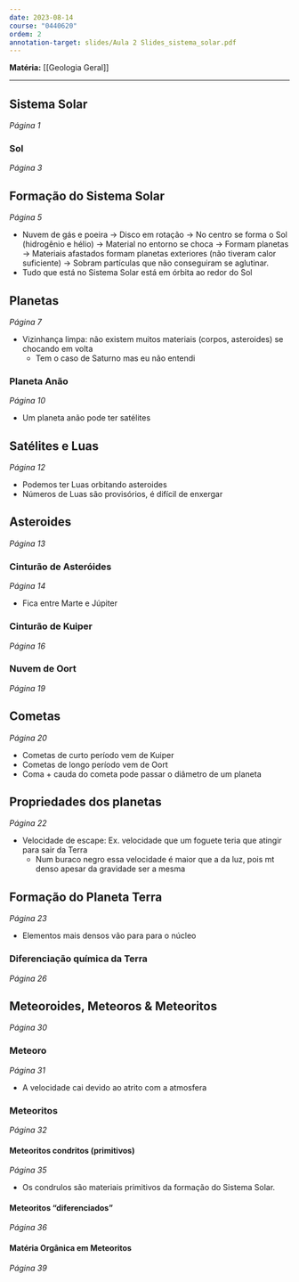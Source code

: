 ```yaml
---
date: 2023-08-14
course: "0440620"
ordem: 2
annotation-target: slides/Aula 2 Slides_sistema_solar.pdf
---
```


**Matéria:** [[Geologia Geral]]

---
## Sistema Solar
_Página 1_
### Sol
_Página 3_
## Formação do Sistema Solar
_Página 5_
- Nuvem de gás e poeira $\to$ Disco em rotação $\to$ No centro se forma o Sol (hidrogênio e hélio) $\to$ Material no entorno se choca $\to$ Formam planetas $\to$ Materiais afastados formam planetas exteriores (não tiveram calor suficiente) $\to$ Sobram partículas que não conseguiram se aglutinar.
- Tudo que está no Sistema Solar está em órbita ao redor do Sol
## Planetas
_Página 7_
- Vizinhança limpa: não existem muitos materiais (corpos, asteroides) se chocando em volta
	- Tem o caso de Saturno mas eu não entendi
### Planeta Anão
_Página 10_
- Um planeta anão pode ter satélites
## Satélites e Luas
_Página 12_
- Podemos ter Luas orbitando asteroides
- Números de Luas são provisórios, é difícil de enxergar
## Asteroides
_Página 13_
### Cinturão de Asteróides
_Página 14_
- Fica entre Marte e Júpiter
### Cinturão de Kuiper
_Página 16_
### Nuvem de Oort
_Página 19_
## Cometas
_Página 20_
- Cometas de curto período vem de Kuiper
- Cometas de longo período vem de Oort
- Coma + cauda do cometa pode passar o diâmetro de um planeta
## Propriedades dos planetas
_Página 22_
- Velocidade de escape: Ex. velocidade que um foguete teria que atingir para sair da Terra
	- Num buraco negro essa velocidade é maior que a da luz, pois mt denso apesar da gravidade ser a mesma
## Formação do Planeta Terra
_Página 23_
- Elementos mais densos vão para para o núcleo
### Diferenciação química da Terra
_Página 26_
## Meteoroides, Meteoros & Meteoritos
_Página 30_
### Meteoro
_Página 31_
- A velocidade cai devido ao atrito com a atmosfera
### Meteoritos
_Página 32_
#### Meteoritos condritos (primitivos)
_Página 35_
- Os condrulos são materiais primitivos da formação do Sistema Solar.
#### Meteoritos “diferenciados”
_Página 36_
#### Matéria Orgânica em Meteoritos
_Página 39_

